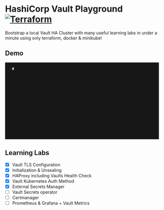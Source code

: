 # HashiCorp Vault Playground [![Terraform](https://github.com/FalcoSuessgott/hashicorp-vault-playground/actions/workflows/terraform.yml/badge.svg)](https://github.com/FalcoSuessgott/hashicorp-vault-playground/actions/workflows/terraform.yml)
Bootstrap a local Vault HA Cluster with many useful learning labs in under a minute using only terraform, docker & minikube!

## Demo
![demo](./docs/assets/demo.gif)

## Learning Labs
* [x] Vault TLS Configuration
* [x] Initialization & Unsealing
* [x] HAProxy including Vaults Health Check
* [x] Vault Kubernetes Auth Method
* [x] External Secrets Manager
* [ ] Vault Secrets operator
* [ ] Certmanager
* [ ] Prometheus & Grafana + Vault Metrics
